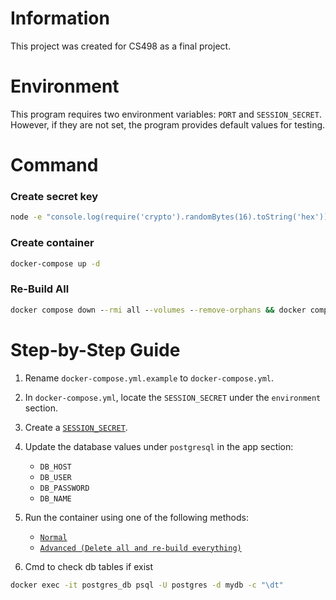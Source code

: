 # Information

This project was created for CS498 as a final project.

# Environment

This program requires two environment variables: `PORT` and `SESSION_SECRET`. However, if they are not set, the program provides default values for testing.

# Command

### Create secret key

```cmd
node -e "console.log(require('crypto').randomBytes(16).toString('hex'))"
```

### Create container

```cmd
docker-compose up -d
```

### Re-Build All

```cmd
docker compose down --rmi all --volumes --remove-orphans && docker compose build --no-cache && docker compose up -d
```

# Step-by-Step Guide

1. Rename `docker-compose.yml.example` to `docker-compose.yml`.

2. In `docker-compose.yml`, locate the `SESSION_SECRET` under the `environment` section.

3. Create a [`SESSION_SECRET`](#create-secret-key).

4. Update the database values under `postgresql` in the app section:
   - `DB_HOST`
   - `DB_USER`
   - `DB_PASSWORD`
   - `DB_NAME`

5. Run the container using one of the following methods:
   - [`Normal`](#create-container)
   - [`Advanced (Delete all and re-build everything)`](#re-build-all)

6. Cmd to check db tables if exist
```cmd
docker exec -it postgres_db psql -U postgres -d mydb -c "\dt"
```
